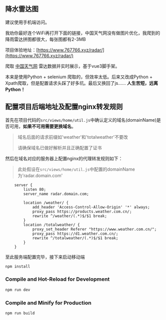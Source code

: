 ## 降水雷达图


建议使用手机端访问。

我劝你最好连个WiFi再打开下面的链接，中国天气网没有做图片优化，我爬到的降雨雷达拼图都很大，每张图都有2-3MB

项目体验地址：[https://www.767766.xyz/radar/](https://www.767766.xyz/radar/) 

爬取 [中国天气网](https://www.weather.com.cn/) 雷达数据并实时展示，基于vue3脚手架。

本来是使用Python + selenium 爬取的，但效率太低。后来又改成Python + Xpath爬取，但是配置请求头踩了好多坑。最后又换回了js......
**人生苦短，远离Python！**

## 配置项目后端地址及配置nginx转发规则

首先在项目代码的`src/views/home/util.js`中确认定义的域名(domainName)是否可用，**如果不可用需要更换域名**。

>  域名后面的请求前缀如'weather'和'totalweather'不要改
>
>  请确保域名已做好解析并且正确配置了证书

然后在域名对应的服务器上配置nginx的代理转发规则如下：

> 此处假设在`src/views/home/util.js`中配置的domainName为'radar.domain.com'

```
    server {
        listen 80;
        server_name radar.domain.com;
        
        location /weather/ {
            add_header 'Access-Control-Allow-Origin' '*' always;
            proxy_pass https://products.weather.com.cn/;
            rewrite ^/weather/(.*)$/$1 break;
        }
        location /totalweather/ {
            proxy_set_header Referer "https://www.weather.com.cn/";
            proxy_pass https://d1.weather.com.cn/;
            rewrite ^/totalweather/(.*)$/$1 break;
        }
    }
```


至此服务端配置完毕，接下来启动移动端

```sh
npm install
```

### Compile and Hot-Reload for Development

```sh
npm run dev
```

### Compile and Minify for Production

```sh
npm run build
```
